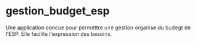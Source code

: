 # gestion_budget_esp
Une application concue pour permettre une gestion organise du budegt de l'ESP. Elle facilite l'expression des besoins.
